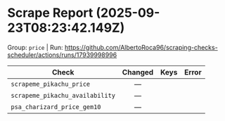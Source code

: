 # Scrape Report (2025-09-23T08:23:42.149Z)

Group: `price`  |  Run: https://github.com/AlbertoRoca96/scraping-checks-scheduler/actions/runs/17939998996

| Check | Changed | Keys | Error |
|---|:---:|:--|:--|
| `scrapeme_pikachu_price` | — |  |  |
| `scrapeme_pikachu_availability` | — |  |  |
| `psa_charizard_price_gem10` | — |  |  |
